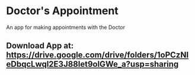 # Doctor's Appointment
 An app for making appointments with the Doctor
 
 ## Download App at: https://drive.google.com/drive/folders/1oPCzNIeDbqcLwql2E3J88let9olGWe_a?usp=sharing
 
 
